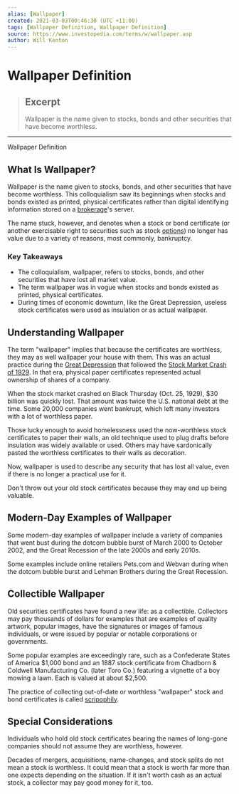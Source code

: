 ```yaml
---
alias: [Wallpaper]
created: 2021-03-03T00:46:30 (UTC +11:00)
tags: [Wallpaper Definition, Wallpaper Definition]
source: https://www.investopedia.com/terms/w/wallpaper.asp
author: Will Kenton
---
```


# Wallpaper Definition

> ## Excerpt
> Wallpaper is the name given to stocks, bonds and other securities that have become worthless.

---

Wallpaper Definition
## What Is Wallpaper?

Wallpaper is the name given to stocks, bonds, and other securities that have become worthless. This colloquialism saw its beginnings when stocks and bonds existed as printed, physical certificates rather than digital identifying information stored on a [brokerage](https://www.investopedia.com/terms/b/brokerage-company.asp)'s server.

The name stuck, however, and denotes when a stock or bond certificate (or another exercisable right to securities such as stock [options](https://www.investopedia.com/terms/o/option.asp)) no longer has value due to a variety of reasons, most commonly, bankruptcy.

### Key Takeaways

-   The colloquialism, wallpaper, refers to stocks, bonds, and other securities that have lost all market value.
-   The term wallpaper was in vogue when stocks and bonds existed as printed, physical certificates.
-   During times of economic downturn, like the Great Depression, useless stock certificates were used as insulation or as actual wallpaper.

## Understanding Wallpaper

The term "wallpaper" implies that because the certificates are worthless, they may as well wallpaper your house with them. This was an actual practice during the [Great Depression](https://www.investopedia.com/terms/g/great_depression.asp) that followed the [Stock Market Crash of 1929](https://www.investopedia.com/terms/s/stock-market-crash-1929.asp). In that era, physical paper certificates represented actual ownership of shares of a company.

When the stock market crashed on Black Thursday (Oct. 25, 1929), $30 billion was quickly lost. That amount was twice the U.S. national debt at the time. Some 20,000 companies went bankrupt, which left many investors with a lot of worthless paper.

Those lucky enough to avoid homelessness used the now-worthless stock certificates to paper their walls, an old technique used to plug drafts before insulation was widely available or used. Others may have sardonically pasted the worthless certificates to their walls as decoration.

Now, wallpaper is used to describe any security that has lost all value, even if there is no longer a practical use for it.

Don't throw out your old stock certificates because they may end up being valuable.

## Modern-Day Examples of Wallpaper

Some modern-day examples of wallpaper include a variety of companies that went bust during the dotcom bubble burst of March 2000 to October 2002, and the Great Recession of the late 2000s and early 2010s.

Some examples include online retailers Pets.com and Webvan during when the dotcom bubble burst and Lehman Brothers during the Great Recession.

## Collectible Wallpaper

Old securities certificates have found a new life: as a collectible. Collectors may pay thousands of dollars for examples that are examples of quality artwork, popular images, have the signatures or images of famous individuals, or were issued by popular or notable corporations or governments.

Some popular examples are exceedingly rare, such as a Confederate States of America $1,000 bond and an 1887 stock certificate from Chadborn & Coldwell Manufacturing Co. (later Toro Co.) featuring a vignette of a boy mowing a lawn. Each is valued at about $2,500.

The practice of collecting out-of-date or worthless "wallpaper" stock and bond certificates is called [scripophily](https://www.investopedia.com/terms/s/scripophily.asp).

## Special Considerations

Individuals who hold old stock certificates bearing the names of long-gone companies should not assume they are worthless, however.

Decades of mergers, acquisitions, name-changes, and stock splits do not mean a stock is worthless. It could mean that a stock is worth far more than one expects depending on the situation. If it isn't worth cash as an actual stock, a collector may pay good money for it, too.
